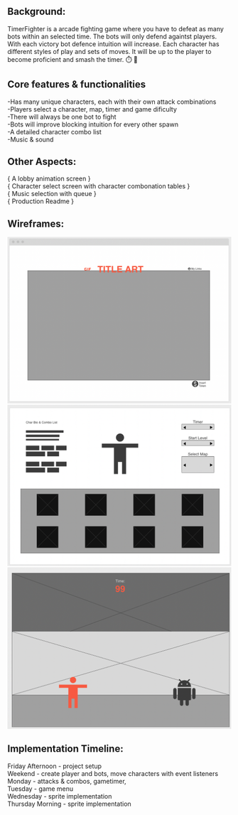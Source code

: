 ## Background: <br />
TimerFighter is a arcade fighting game where you have to defeat as many bots
within an selected time. The bots will only defend againtst players. With each victory bot defence intuition will increase.
Each character has different styles of play and sets of moves. It will be up to the player to become proficient and smash the timer. :stopwatch: :boxing_glove: 


## Core features & functionalities <br />
-Has many unique characters, each with their own attack combinations <br />
-Players select a character, map, timer and game dificulty <br />
-There will always be one bot to fight <br />
-Bots will improve blocking intuition for every other spawn <br />
-A detailed character combo list <br />
-Music & sound <br />

## Other Aspects: <br />
{ A lobby animation screen } <br />
{ Character select screen with character combonation tables } <br />
{ Music selection with queue } <br />
{ Production Readme } <br />

## Wireframes:

![Hot Nets Home Page](wireframes/browser_page.png)
<br />
![Hot Nets Home Page](wireframes/select_menu.png)
<br />
![Hot Nets Home Page](wireframes/game.png)
<br />


## Implementation Timeline:
Friday Afternoon - project setup <br />
Weekend - create player and bots, move characters with event listeners <br />
Monday - attacks & combos, gametimer,  <br />
Tuesday - game menu <br />
Wednesday - sprite implementation <br />
Thursday Morning - sprite implementation <br />
